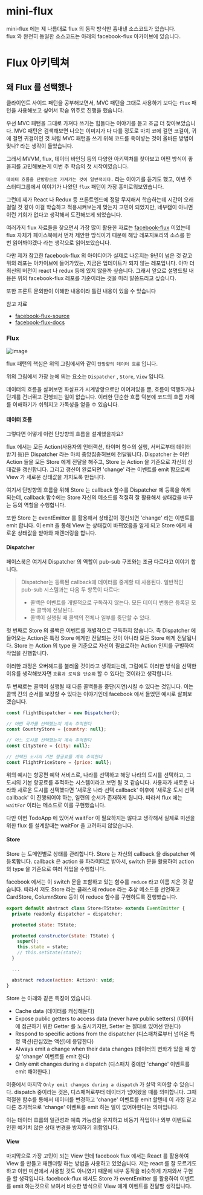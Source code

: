 # mini-flux
mini-flux 에는 제 나름대로 flux 의 동작 방식만 흉내낸 소스코드가 있습니다.  
flux 와 완전히 동일한 소스코드는 아래의 facebook-flux 아카이브에 있습니다.

# Flux 아키텍쳐

## 왜 Flux 를 선택했나
클라이언트 사이드 패턴을 공부해보면서, MVC 패턴을 그대로 사용하기 보다는 `flux` 패턴을 사용해보고 싶어서 학습 위주로 진행을 했습니다.

우선 MVC 패턴을 그대로 가져다 쓰기는 힘들다는 이야기를 듣고 조금 더 찾아보았습니다. MVC 패턴은 검색해보면 나오는 이미지가 다 다를 정도로 마치 코에 걸면 코걸이, 귀에 걸면 귀걸이인 것 처럼 MVC 패턴을 쓰기 위해 코드를 욱여넣는 것이 올바른 방법이 맞나? 라는 생각이 들었습니다.

그래서 MVVM, flux, 데이터 바인딩 등의 다양한 아키텍처를 찾아보고 어떤 방식이 좋을지를 고민해보는게 이번 주 학습의 첫 시작이였습니다.

`데이터 흐름을 단방향으로 가져가는 것이 일반적이다.` 라는 이야기를 듣기도 했고, 이번 주 스터디그룹에서 이야기가 나왔던 `flux` 패턴이 가장 흥미로워보였습니다.

그런데 제가 React 나 Redux 등 프론트엔드에 정말 무지해서 학습하는데 시간이 오래 걸릴 것 같아 이걸 학습하고 적용시켜보는게 맞는지 고민이 되었지만, 네부캠이 아니면 이런 기회가 없다고 생각해서 도전해보게 되었습니다.

여러가지 flux 자료들을 찾으면서 가장 많이 활용한 자료는 [facebook-flux](https://github.com/facebookarchive/flux/blob/main/docs/Overview.ko-KR.md) 이었는데 flux 자체가 페이스북에서 먼저 제안한 방식이기 때문에 해당 레포지토리의 소스를 한 번 읽어봐야겠다 라는 생각으로 읽어보았습니다.

다만 제가 참고한 facebook-flux 의 아이디어가 실제로 나온지는 9년이 넘은 것 같고 위의 레포는 아카이브에 들어가있는, 지금은 업데이트가 되지 않는 레포입니다. 아마 더 최신의 버전이 react 나 redux 등에 있지 않을까 싶습니다. 그래서 앞으로 설명드릴 내용은 위의 facebook-flux 레포를 기준이라는 것을 미리 말씀드리고 싶습니다.

또한 프론트 문외한이 이해한 내용이라 틀린 내용이 있을 수 있습니다

참고 자료
- [facebook-flux-source](https://github.com/facebookarchive/flux/blob/main/docs/Overview.ko-KR.md)
- [facebook-flux-docs](https://facebookarchive.github.io/flux/)

### Flux
![image](https://github.com/user-attachments/assets/ba7bba5a-8da6-4abc-895f-d5417094561d)

flux 패턴의 핵심은 위의 그림에서와 같이 `단방향의 데이터 흐름` 입니다.

위의 그림에서 가장 눈에 띄는 요소는 `Dispatcher` , `Store`, `View` 입니다.

데이터의 흐름을 살펴보면 화살표가 시계방향으로만 이어져있을 뿐, 흐름이 역행하거나 단계를 건너뛰고 진행되는 일이 없습니다. 이러한 단순한 흐름 덕분에 코드의 흐름 자체를 이해하기가 쉬워지고 가독성을 얻을 수 있습니다.


#### 데이터 흐름
그렇다면 어떻게 이런 단방향의 흐름을 설계했을까요?

flux 에서는 모든 Action(사용자의 인터랙션, 타이머 함수의 실행, 서버로부터 데이터 받기 등)은 Dispatcher 라는 마치 중앙집중허브에 전달됩니다. Dispatcher 는 이런 Action 들을 모든 Store 에게 전달을 해주고, Store 는 Action 을 기준으로 자신의 상태값을 갱신합니다. 그리고 갱신이 완료되면 'change' 라는 이벤트를 emit 함으로써 View 가 새로운 상태값을 가지도록 만듭니다.

여기서 단방향의 흐름을 위해 Store 는 callback 함수를 Dispatcher 에 등록을 하게 되는데, callback 함수에는 Store 자신의 메소드를 적절히 잘 활용해서 상태값을 바꾸는 등의 역할을 수행합니다.

또한 Store 는 eventEmitter 를 활용해서 상태값이 갱신되면 'change' 라는 이벤트를 emit 합니다. 이 emit 을 통해 View 는 상태값이 바뀌었음을 알게 되고 Store 에게 새로운 상태값을 받아와 재렌더링을 합니다.

#### Dispatcher
페이스북은 여기서 Dispatcher 의 역할이 pub-sub 구조와는 조금 다르다고 이야기 합니다.
> Dispatcher는 등록된 callback에 데이터를 중계할 때 사용된다. 일반적인 pub-sub 시스템과는 다음 두 항목이 다르다:
> - 콜백은 이벤트를 개별적으로 구독하지 않는다. 모든 데이터 변동은 등록된 모든 콜백에 전달된다.
> - 콜백이 실행될 때 콜백의 전체나 일부를 중단할 수 있다.

첫 번째로 Store 의 콜백은 이벤트를 개별적으로 구독하지 않습니다. 즉 Dispatcher 에 들어오는 Action은 특정 Store 에게만 전달되는 것이 아니라 모든 Store 에게 전달됩니다. Store 는 Action 의 type 을 기준으로 자신이 필요로하는 Action 인지를 구별하여 작업을 진행합니다.

이러한 과정은 오버헤드를 불러올 것이라고 생각되는데, 그럼에도 이러한 방식을 선택한 이유를 생각해보자면 `흐름과 로직을 단순화` 할 수 있다는 것이라고 생각합니다.

두 번쨰로는 콜백이 실행될 때 다른 콜백들을 중단(지연)시킬 수 있다는 것입니다. 이는 콜백 간의 순서를 보장할 수 있다는 이야기인데 facebook 에서 들었던 예시로 살펴보겠습니다.

``` javascript
const flightDispatcher = new Dispatcher();

// 어떤 국가를 선택했는지 계속 추적한다
const CountryStore = {country: null};

// 어느 도시를 선택했는지 계속 추적한다
const CityStore = {city: null};

// 선택된 도시의 기본 항공료를 계속 추적한다
const FlightPriceStore = {price: null};
```
위의 예시는 항공편 예약 서비스로, 나라를 선택하고 해당 나라의 도시를 선택하고, 그 도시의 기본 항공료를 추적하는 시스템이라고 보면 될 것 같습니다. 사용자가 새로운 나라와 새로운 도시를 선택했다면 '새로운 나라 선택 callback' 이후에 '새로운 도시 선택 callback' 이 진행되어야 하는, 일련의 순서가 존재하게 됩니다. 따라서 flux 에는 `waitFor` 이라는 메소드로 이를 구현했습니다.

다만 이번 TodoApp 에 있어서 waitFor 이 필요하지는 않다고 생각해서 실제로 미션을 위한 flux 를 설계할때는 waitFor 을 고려하지 않았습니다.

#### Store
Store 는 도메인별로 상태를 관리합니다. Store 는 자신의 callback 을 dispatcher 에 등록합니다. callback 은 action 을 파라미터로 받아서, switch 문을 활용하여 action 의 type 을 기준으로 여러 작업을 수행합니다.

facebook 에서는 이 switch 문을 포함하고 있는 함수를 `reduce` 라고 이름 지은 것 같습니다. 따라서 저도 Store 라는 클래스에 reduce 라는 추상 메소드를 선언하고 CardStore, ColumnStore 등이 이 reduce 함수를 구현하도록 진행했습니다.

```javascript
export default abstract class Store<TState> extends EventEmitter {
  private readonly dispatcher = dispatcher;

  protected state: TState;

  protected constructor(state: TState) {
    super();
    this.state = state;
    // this.setState(state);
  }

  ...

  abstract reduce(action: Action): void;
}
```

Store 는 아래와 같은 특징이 있습니다.
- Cache data (데이터를 캐싱해둔다)
- Expose public getters to access data (never have public setters) (데이터에 접근하기 위한 Getter 를 노출시키지만, Setter 는 절대로 있어선 안된다)
- Respond to specific actions from the dispatcher (디스패처로부터 넘어온 특정 액션(관심있는 액션)에 응답한다)
- Always emit a change when their data changes (데이터의 변화가 있을 때 항상 'change' 이벤트를 emit 한다)
- Only emit changes during a dispatch (디스패치 중에만 'change' 이벤트를 emit 해야한다.)

이중에서 마지막 `Only emit changes during a dispatch` 가 살짝 의아할 수 있습니다.
dispatch 중이라는 것은, 디스패쳐로부터 데이터가 넘어왔을 때를 의미합니다. 그때 적절한 함수를 통해서 데이터를 변경하고 'change' 이벤트를 emit 할텐데 이 과정 말고 다른 추가적으로 'change' 이벤트를 emit 하는 일이 없어야한다는 의미입니다.

이는 데이터 흐름의 일관성과 예측 가능성을 유지하고 비동기 작업이나 외부 이벤트로 인한 예기치 않은 상태 변경을 방지하기 위함입니다.


#### View
마지막으로 가장 고민이 되는 View 인데 facebook flux 에서는 React 를 활용하여 View 를 만들고 재렌더링 하는 방법을 사용하고 있었습니다. 저는 react 를 잘 모르기도 하고 이번 미션에서 사용할 것도 아니였기 때문에 내부 동작을 비슷하게 가져와서 구현을 할 생각입니다. facebook-flux 에서도 Store 가 eventEmitter 를 활용하여 이벤트를 emit 하는것으로 보여서 비슷한 방식으로 View 에게 이벤트를 전달할 생각입니다.


